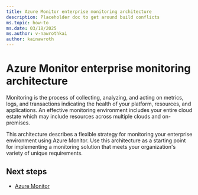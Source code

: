 ```yaml
---
title: Azure Monitor enterprise monitoring architecture
description: Placeholder doc to get around build conflicts
ms.topic: how-to
ms.date: 03/18/2025
ms.author: v-nawrothkai
author: kainawroth
---
```


# Azure Monitor enterprise monitoring architecture

Monitoring is the process of collecting, analyzing, and acting on metrics, logs, and transactions indicating the health of your platform, resources, and applications. An effective monitoring environment includes your entire cloud estate which may include resources across multiple clouds and on-premises.

This architecture describes a flexible strategy for monitoring your enterprise environment using Azure Monitor. Use this architecture as a starting point for implementing a monitoring solution that meets your organization's variety of unique requirements.

## Next steps

* [Azure Monitor](fundamentals/overview.md)